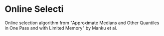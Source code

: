 # Online Selecti
Online selection algorithm from "Approximate Medians and Other Quantiles in One Pass and with Limited Memory" by Manku et al.
